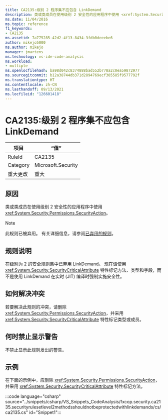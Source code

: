 ```yaml
---
title: CA2135:级别 2 程序集不应包含 LinkDemand
description: 类或类成员在使用级别 2 安全性的应用程序中使用 <xref:System.Security.Permissions.SecurityAction>。
ms.date: 11/04/2016
ms.topic: reference
f1_keywords:
- CA2135
ms.assetid: 7a775285-42d2-4f13-8434-3fdb0deeebe6
author: mikejo5000
ms.author: mikejo
manager: jmartens
ms.technology: vs-ide-code-analysis
ms.workload:
- multiple
ms.openlocfilehash: ba98d042c8374888bad552b778a2c0ea59872977
ms.sourcegitcommit: b12a38744db371d2894769ecf305585f9577792f
ms.translationtype: HT
ms.contentlocale: zh-CN
ms.lasthandoff: 09/13/2021
ms.locfileid: "126601418"
---
```

# <a name="ca2135-level-2-assemblies-should-not-contain-linkdemands"></a>CA2135:级别 2 程序集不应包含 LinkDemand

|项目|“值”|
|-|-|
|RuleId|CA2135|
|Category|Microsoft.Security|
|重大更改|重大|

## <a name="cause"></a>原因
类或类成员在使用级别 2 安全性的应用程序中使用 <xref:System.Security.Permissions.SecurityAction>。

> [!NOTE]
> 此规则已被弃用。 有关详细信息，请参阅[已弃用的规则](fxcop-unported-deprecated-rules.md)。

## <a name="rule-description"></a>规则说明
在级别为 2 的安全规则集中已弃用 LinkDemand。 现在请使用 <xref:System.Security.SecurityCriticalAttribute> 特性标记方法、类型和字段，而不是使用 LinkDemand 在实时 (JIT) 编译时强制实施安全性。

## <a name="how-to-fix-violations"></a>如何解决冲突
若要解决此规则的冲突，请删除 <xref:System.Security.Permissions.SecurityAction>，并采用 <xref:System.Security.SecurityCriticalAttribute> 特性标记类型或成员。

## <a name="when-to-suppress-warnings"></a>何时禁止显示警告
不禁止显示此规则发出的警告。

## <a name="example"></a>示例
在下面的示例中，应删除 <xref:System.Security.Permissions.SecurityAction>，并采用 <xref:System.Security.SecurityCriticalAttribute> 特性标记方法。

:::code language="csharp" source="../snippets/csharp/VS_Snippets_CodeAnalysis/fxcop.security.ca2135.securityrulesetlevel2methodsshouldnotbeprotectedwithlinkdemands/cs/ca2135.cs" id="Snippet1":::
